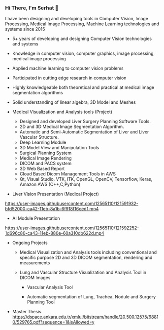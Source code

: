 ### Hi There, I'm Serhat 👋

I have been designing and developing tools in Computer Vision, Image Processing, Medical Image Processing, Machine Learning technologies and systems since 2015

* 5+ years of developing and designing Computer Vision technologies and systems
* Knowledge in  computer vision, computer graphics, image processing, medical image processing  
* Applied machine learning to computer vision problems
* Participated in cutting edge research in computer vision
* Highly knowledgeable both theoretical and practical at medical image segmentation algorithms
* Solid understanding of linear algebra, 3D Model and Meshes

* Medical Visualization and Analysis tools (Project)
  * Designed and developed Liver Surgery Planning Software Tools. 
  * 2D and 3D Medical Image Segmentation Algorithm.
  * Automatic and Semi-Automatic Segmentation of Liver and Liver Vascular Structure.
  * Deep Learning Module
  * 3D Model View and Manipulation Tools
  * Surgical Planning System
  * Medical Image Rendering
  * DICOM and PACS system 
  * 3D Web Based Report
  * Cloud Based Dicom Management Tools in AWS
  * Qt, Visual Studio, VTK, ITK, OpenGL, OpenCV, Tensorflow, Keras, Amazon AWS (C++,C,Python)


* Liver Vision Presentation (Medical Project)

https://user-images.githubusercontent.com/12565110/121591932-bfd52000-ca42-11eb-8a1b-6f918f16ced1.mp4


* AI Module Presentation

https://user-images.githubusercontent.com/12565110/121592252-1d696c80-ca43-11eb-880e-60a310db622d.mp4


* Ongoing Projects

  * Medical Visualization and Analysis tools including conventional and specific purpose 2D and 3D DICOM segmentation, rendering and measurements

  * Lung and Vascular Structure Visualization and Analysis Tool in DICOM Images 
      
    * Vascular Analysis Tool
    
    * Automatic segmentation of Lung, Trachea, Nodule and Surgery Planning Tool
    
* Master Thesis   
  https://dspace.ankara.edu.tr/xmlui/bitstream/handle/20.500.12575/68810/529765.pdf?sequence=1&isAllowed=y
 




